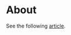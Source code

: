 ﻿# About

See the following [article](https://dev.to/karenpayneoregon/serilog-filter-log-files-by-type-2gdh).